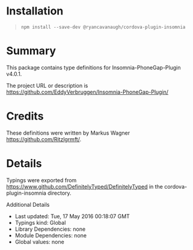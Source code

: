 # Installation
> `npm install --save-dev @ryancavanaugh/cordova-plugin-insomnia`

# Summary
This package contains type definitions for Insomnia-PhoneGap-Plugin v4.0.1.

The project URL or description is https://github.com/EddyVerbruggen/Insomnia-PhoneGap-Plugin/

# Credits

These definitions were written by Markus Wagner <https://github.com/Ritzlgrmft/>.

# Details
Typings were exported from https://www.github.com/DefinitelyTyped/DefinitelyTyped in the cordova-plugin-insomnia directory.

Additional Details
 * Last updated: Tue, 17 May 2016 00:18:07 GMT
 * Typings kind: Global
 * Library Dependencies: none
 * Module Dependencies: none
 * Global values: none

